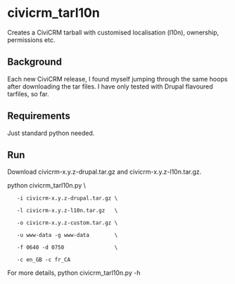 civicrm_tarl10n
===============

Creates a CiviCRM tarball with customised localisation (l10n), ownership, permissions etc.

Background
----------

Each new CiviCRM release, I found myself jumping through the same hoops after downloading the tar files.  I have only tested with Drupal flavoured tarfiles, so far.


Requirements
------------
Just standard python needed.


Run
---
Download civicrm-x.y.z-drupal.tar.gz and civicrm-x.y.z-l10n.tar.gz.

python civicrm_tarl10n.py \

       -i civicrm-x.y.z-drupal.tar.gz \

       -l civicrm-x.y.z-l10n.tar.gz   \

       -o civicrm-x.y.z-custom.tar.gz \

       -u www-data -g www-data        \

       -f 0640 -d 0750                \

       -c en_GB -c fr_CA

For more details, python civicrm_tarl10n.py -h

